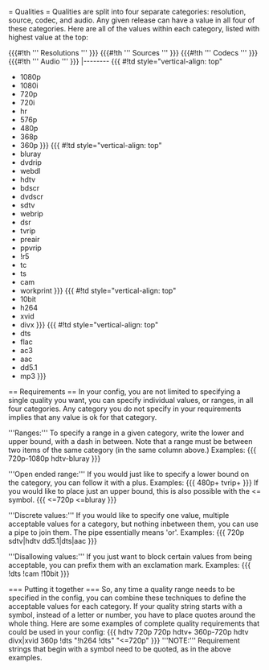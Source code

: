 = Qualities =
Qualities are split into four separate categories: resolution, source, codec, and audio. Any given release can have a value in all four of these categories. Here are all of the values within each category, listed with highest value at the top:

{{{#!th
''' Resolutions '''
}}}
{{{#!th
''' Sources '''
}}}
{{{#!th
''' Codecs '''
}}}
{{{#!th
''' Audio '''
}}}
|--------
{{{
#!td style="vertical-align: top"
- 1080p
- 1080i
- 720p
- 720i
- hr
- 576p
- 480p
- 368p
- 360p
}}}
{{{
#!td style="vertical-align: top"
- bluray
- dvdrip
- webdl
- hdtv
- bdscr
- dvdscr
- sdtv
- webrip
- dsr
- tvrip
- preair
- ppvrip
- !r5
- tc
- ts
- cam
- workprint
}}}
{{{
#!td style="vertical-align: top"
- 10bit
- h264
- xvid
- divx
}}}
{{{
#!td style="vertical-align: top"
- dts
- flac
- ac3
- aac
- dd5.1
- mp3
}}}

== Requirements ==
In your config, you are not limited to specifying a single quality you want, you can specify individual values, or ranges, in all four categories. Any category you do not specify in your requirements implies that any value is ok for that category.

'''Ranges:'''
To specify a range in a given category, write the lower and upper bound, with a dash in between. Note that a range must be between two items of the same category (in the same column above.) Examples:
{{{
720p-1080p
hdtv-bluray
}}}

'''Open ended range:'''
If you would just like to specify a lower bound on the category, you can follow it with a plus. Examples:
{{{
480p+
tvrip+
}}}
If you would like to place just an upper bound, this is also possible with the <= symbol.
{{{
<=720p
<=bluray
}}}

'''Discrete values:'''
If you would like to specify one value, multiple acceptable values for a category, but nothing inbetween them, you can use a pipe to join them. The pipe essentially means 'or'. Examples:
{{{
720p
sdtv|hdtv
dd5.1|dts|aac
}}}

'''Disallowing values:'''
If you just want to block certain values from being acceptable, you can prefix them with an exclamation mark. Examples:
{{{
!dts
!cam
!10bit
}}}

=== Putting it together ===
So, any time a quality range needs to be specified in the config, you can combine these techniques to define the acceptable values for each category. If your quality string starts with a symbol, instead of a letter or number, you have to place quotes around the whole thing. Here are some examples of complete quality requirements that could be used in your config:
{{{
hdtv
720p
720p hdtv+
360p-720p hdtv divx|xvid
360p !dts
"!h264 !dts"
"<=720p"
}}}
'''NOTE:''' Requirement strings that begin with a symbol need to be quoted, as in the above examples.